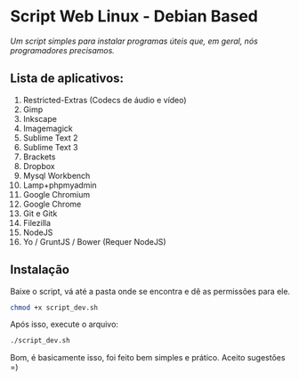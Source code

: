 # Script Web Linux - Debian Based

*Um script simples para instalar programas úteis que, em geral, nós programadores precisamos.*


## Lista de aplicativos:

  1. Restricted-Extras (Codecs de áudio e vídeo)
  1. Gimp 
  1. Inkscape
  1. Imagemagick
  1. Sublime Text 2
  1. Sublime Text 3
  1. Brackets
  1. Dropbox
  1. Mysql Workbench
  1. Lamp+phpmyadmin
  1. Google Chromium
  1. Google Chrome
  1. Git e Gitk
  1. Filezilla
  1. NodeJS
  1. Yo / GruntJS / Bower (Requer NodeJS)

## Instalação

Baixe o script, vá até a pasta onde se encontra e dê as permissões para ele.

```sh
chmod +x script_dev.sh
```

Após isso, execute o arquivo:

```sh
./script_dev.sh
```

Bom, é basicamente isso, foi feito bem simples e prático. Aceito sugestões =)

